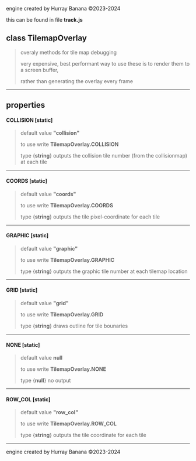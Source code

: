 engine created by Hurray Banana &copy;2023-2024

this can be found in file **track.js**
## class TilemapOverlay
> overaly methods for tile map debugging
> 
> very expensive, best performant way to use these is to render them to a screen buffer,
> 
> rather than generating the overlay every frame
> 
> 

---

## properties
####  COLLISION [static]
> default value **"collision"**
> 
> to use write **TilemapOverlay.COLLISION**
> 
> 
> type {**string**} outputs the collision tile number (from the collisionmap) at each tile
> 
> 

---

####  COORDS [static]
> default value **"coords"**
> 
> to use write **TilemapOverlay.COORDS**
> 
> 
> type {**string**} outputs the tile pixel-coordinate for each tile
> 
> 

---

####  GRAPHIC [static]
> default value **"graphic"**
> 
> to use write **TilemapOverlay.GRAPHIC**
> 
> 
> type {**string**} outputs the graphic tile number at each tilemap location
> 
> 

---

####  GRID [static]
> default value **"grid"**
> 
> to use write **TilemapOverlay.GRID**
> 
> 
> type {**string**} draws outline for tile bounaries
> 
> 

---

####  NONE [static]
> default value **null**
> 
> to use write **TilemapOverlay.NONE**
> 
> 
> type {**null**} no output
> 
> 

---

####  ROW_COL [static]
> default value **"row_col"**
> 
> to use write **TilemapOverlay.ROW_COL**
> 
> 
> type {**string**} outputs the tile coordinate for each tile
> 
> 

---

engine created by Hurray Banana &copy;2023-2024
